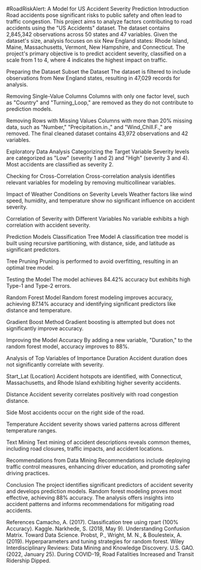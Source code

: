 #RoadRiskAlert: A Model for US Accident Severity Prediction
Introduction
Road accidents pose significant risks to public safety and often lead to traffic congestion. This project aims to analyze factors contributing to road accidents using the "US Accidents" dataset. The dataset contains 2,845,342 observations across 50 states and 47 variables. Given the dataset's size, analysis focuses on six New England states: Rhode Island, Maine, Massachusetts, Vermont, New Hampshire, and Connecticut. The project's primary objective is to predict accident severity, classified on a scale from 1 to 4, where 4 indicates the highest impact on traffic.

Preparing the Dataset
Subset the Dataset
The dataset is filtered to include observations from New England states, resulting in 47,029 records for analysis.

Removing Single-Value Columns
Columns with only one factor level, such as "Country" and "Turning_Loop," are removed as they do not contribute to prediction models.

Removing Rows with Missing Values
Columns with more than 20% missing data, such as "Number," "Precipitation.in.," and "Wind_Chill.F.," are removed. The final cleaned dataset contains 43,972 observations and 42 variables.

Exploratory Data Analysis
Categorizing the Target Variable
Severity levels are categorized as "Low" (severity 1 and 2) and "High" (severity 3 and 4). Most accidents are classified as severity 2.

Checking for Cross-Correlation
Cross-correlation analysis identifies relevant variables for modeling by removing multicollinear variables.

Impact of Weather Conditions on Severity Levels
Weather factors like wind speed, humidity, and temperature show no significant influence on accident severity.

Correlation of Severity with Different Variables
No variable exhibits a high correlation with accident severity.

Prediction Models
Classification Tree Model
A classification tree model is built using recursive partitioning, with distance, side, and latitude as significant predictors.

Tree Pruning
Pruning is performed to avoid overfitting, resulting in an optimal tree model.

Testing the Model
The model achieves 84.42% accuracy but exhibits high Type-1 and Type-2 errors.

Random Forest Model
Random forest modeling improves accuracy, achieving 87.14% accuracy and identifying significant predictors like distance and temperature.

Gradient Boost Method
Gradient boosting is attempted but does not significantly improve accuracy.

Improving the Model Accuracy
By adding a new variable, "Duration," to the random forest model, accuracy improves to 88%.

Analysis of Top Variables of Importance
Duration
Accident duration does not significantly correlate with severity.

Start_Lat (Location)
Accident hotspots are identified, with Connecticut, Massachusetts, and Rhode Island exhibiting higher severity accidents.

Distance
Accident severity correlates positively with road congestion distance.

Side
Most accidents occur on the right side of the road.

Temperature
Accident severity shows varied patterns across different temperature ranges.

Text Mining
Text mining of accident descriptions reveals common themes, including road closures, traffic impacts, and accident locations.

Recommendations from Data Mining
Recommendations include deploying traffic control measures, enhancing driver education, and promoting safer driving practices.

Conclusion
The project identifies significant predictors of accident severity and develops prediction models. Random forest modeling proves most effective, achieving 88% accuracy. The analysis offers insights into accident patterns and informs recommendations for mitigating road accidents.

References
Camacho, A. (2017). Classification tree using rpart (100% Accuracy). Kaggle.
Narkhede, S. (2018, May 9). Understanding Confusion Matrix. Toward Data Science.
Probst, P., Wright, M. N., & Boulesteix, A. (2019). Hyperparameters and tuning strategies for random forest. Wiley Interdisciplinary Reviews: Data Mining and Knowledge Discovery.
U.S. GAO. (2022, January 25). During COVID-19, Road Fatalities Increased and Transit Ridership Dipped.
